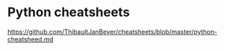 # Python cheatsheets

https://github.com/ThibaultJanBeyer/cheatsheets/blob/master/python-cheatsheed.md
